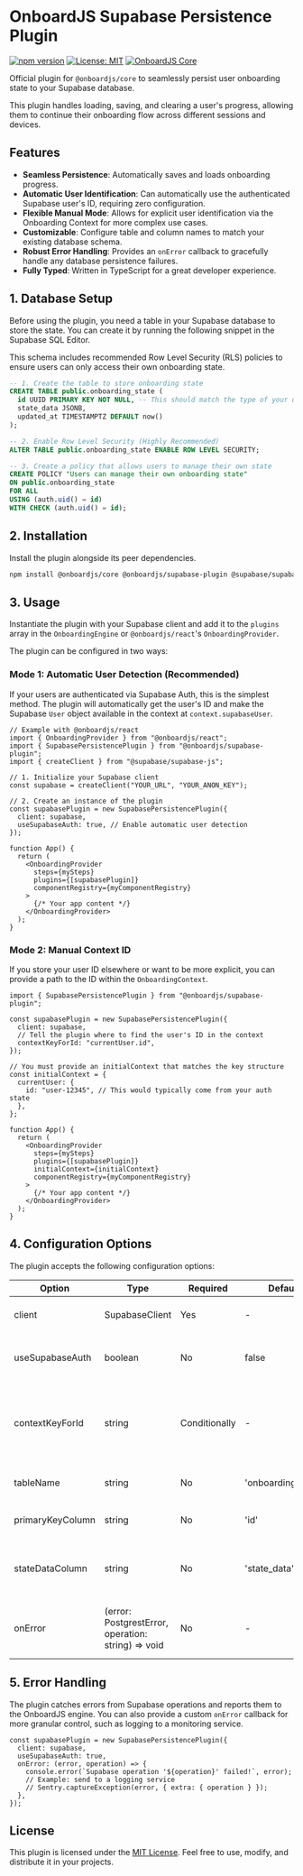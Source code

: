 # OnboardJS Supabase Persistence Plugin

[![npm version](https://img.shields.io/npm/v/@onboardjs/supabase-plugin.svg)](https://www.npmjs.com/package/@onboardjs/supabase-plugin)
[![License: MIT](https://img.shields.io/badge/License-MIT-yellow.svg)](https://opensource.org/licenses/MIT)
[![OnboardJS Core](https://img.shields.io/badge/requires-%40onboardjs%2Fcore-blue)](https://www.npmjs.com/package/@onboardjs/core)

Official plugin for `@onboardjs/core` to seamlessly persist user onboarding state to your Supabase database.

This plugin handles loading, saving, and clearing a user's progress, allowing them to continue their onboarding flow across different sessions and devices.

## Features

- **Seamless Persistence**: Automatically saves and loads onboarding progress.
- **Automatic User Identification**: Can automatically use the authenticated Supabase user's ID, requiring zero configuration.
- **Flexible Manual Mode**: Allows for explicit user identification via the Onboarding Context for more complex use cases.
- **Customizable**: Configure table and column names to match your existing database schema.
- **Robust Error Handling**: Provides an `onError` callback to gracefully handle any database persistence failures.
- **Fully Typed**: Written in TypeScript for a great developer experience.

## 1. Database Setup

Before using the plugin, you need a table in your Supabase database to store the state. You can create it by running the following snippet in the Supabase SQL Editor.

This schema includes recommended Row Level Security (RLS) policies to ensure users can only access their own onboarding state.

```sql
-- 1. Create the table to store onboarding state
CREATE TABLE public.onboarding_state (
  id UUID PRIMARY KEY NOT NULL, -- This should match the type of your user IDs, typically auth.users.id
  state_data JSONB,
  updated_at TIMESTAMPTZ DEFAULT now()
);

-- 2. Enable Row Level Security (Highly Recommended)
ALTER TABLE public.onboarding_state ENABLE ROW LEVEL SECURITY;

-- 3. Create a policy that allows users to manage their own state
CREATE POLICY "Users can manage their own onboarding state"
ON public.onboarding_state
FOR ALL
USING (auth.uid() = id)
WITH CHECK (auth.uid() = id);
```

## 2. Installation

Install the plugin alongside its peer dependencies.

```bash
npm install @onboardjs/core @onboardjs/supabase-plugin @supabase/supabase-js
```

## 3. Usage

Instantiate the plugin with your Supabase client and add it to the `plugins` array in the `OnboardingEngine` or `@onboardjs/react`'s `OnboardingProvider`.

The plugin can be configured in two ways:

### Mode 1: Automatic User Detection (Recommended)

If your users are authenticated via Supabase Auth, this is the simplest method. The plugin will automatically get the user's ID and make the Supabase `User` object available in the context at `context.supabaseUser`.

```tsx
// Example with @onboardjs/react
import { OnboardingProvider } from "@onboardjs/react";
import { SupabasePersistencePlugin } from "@onboardjs/supabase-plugin";
import { createClient } from "@supabase/supabase-js";

// 1. Initialize your Supabase client
const supabase = createClient("YOUR_URL", "YOUR_ANON_KEY");

// 2. Create an instance of the plugin
const supabasePlugin = new SupabasePersistencePlugin({
  client: supabase,
  useSupabaseAuth: true, // Enable automatic user detection
});

function App() {
  return (
    <OnboardingProvider
      steps={mySteps}
      plugins={[supabasePlugin]}
      componentRegistry={myComponentRegistry}
    >
      {/* Your app content */}
    </OnboardingProvider>
  );
}
```

### Mode 2: Manual Context ID

If you store your user ID elsewhere or want to be more explicit, you can provide a path to the ID within the `OnboardingContext`.

```tsx
import { SupabasePersistencePlugin } from "@onboardjs/supabase-plugin";

const supabasePlugin = new SupabasePersistencePlugin({
  client: supabase,
  // Tell the plugin where to find the user's ID in the context
  contextKeyForId: "currentUser.id",
});

// You must provide an initialContext that matches the key structure
const initialContext = {
  currentUser: {
    id: "user-12345", // This would typically come from your auth state
  },
};

function App() {
  return (
    <OnboardingProvider
      steps={mySteps}
      plugins={[supabasePlugin]}
      initialContext={initialContext}
      componentRegistry={myComponentRegistry}
    >
      {/* Your app content */}
    </OnboardingProvider>
  );
}
```

## 4. Configuration Options

The plugin accepts the following configuration options:

| Option           | Type                                               | Required      | Default            | Description                                                                                                 |
| ---------------- | -------------------------------------------------- | ------------- | ------------------ | ----------------------------------------------------------------------------------------------------------- |
| client           | SupabaseClient                                     | Yes           | -                  | Your initialized Supabase client instance.                                                                  |
| useSupabaseAuth  | boolean                                            | No            | false              | If true, automatically uses the authenticated Supabase user's ID.                                           |
| contextKeyForId  | string                                             | Conditionally | -                  | Dot-notation path to the unique user ID within the OnboardingContext. Required if useSupabaseAuth is false. |
| tableName        | string                                             | No            | 'onboarding_state' | The name of the table in your database.                                                                     |
| primaryKeyColumn | string                                             | No            | 'id'               | The name of the primary key column in your table.                                                           |
| stateDataColumn  | string                                             | No            | 'state_data'       | The name of the JSONB column where the onboarding state will be stored.                                     |
| onError          | (error: PostgrestError, operation: string) => void | No            | -                  | Optional callback to handle persistence errors for load, persist, or clear operations.                      |

## 5. Error Handling

The plugin catches errors from Supabase operations and reports them to the OnboardJS engine. You can also provide a custom `onError` callback for more granular control, such as logging to a monitoring service.


```tsx
const supabasePlugin = new SupabasePersistencePlugin({
  client: supabase,
  useSupabaseAuth: true,
  onError: (error, operation) => {
    console.error(`Supabase operation '${operation}' failed!`, error);
    // Example: send to a logging service
    // Sentry.captureException(error, { extra: { operation } });
  },
});
```

## License

This plugin is licensed under the [MIT License](https://opensource.org/licenses/MIT). Feel free to use, modify, and distribute it in your projects.

